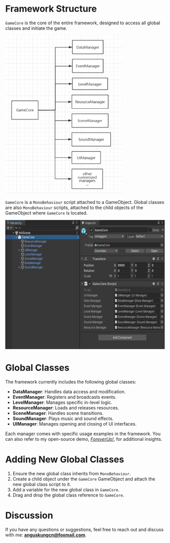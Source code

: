 # Framework Structure

`GameCore` is the core of the entire framework, designed to access all global classes and initiate the game.

<img src="Attachments/FrameworkUML.png" alt="FrameworkUML" width="370" height="502"/>

 `GameCore` is a `MonoBehaviour` script attached to a GameObject. Global classes are also `MonoBehaviour` scripts, attached to the child objects of the GameObject where `GameCore` is located.

<img src="Attachments/Hierarchy.png" alt="Hierarchy" width="642" height="408"/>

# Global Classes
The framework currently includes the following global classes:

- **DataManager**: Handles data access and modification.
- **EventManager**: Registers and broadcasts events.
- **LevelManager**: Manages specific in-level logic.
- **ResourceManager**: Loads and releases resources.
- **SceneManager**: Handles scene transitions.
- **SoundManager**: Plays music and sound effects.
- **UIManager**: Manages opening and closing of UI interfaces.

Each manager comes with specific usage examples in the framework. You can also refer to my open-source demo, [_ForeverUp!_](https://github.com/AngusK97/Game_ForeverUp_NoPaidResourceVersion), for additional insights.

# Adding New Global Classes
1. Ensure the new global class inherits from `MonoBehaviour`.
2. Create a child object under the `GameCore` GameObject and attach the new global class script to it.
3. Add a variable for the new global class in `GameCore`.
4. Drag and drop the global class reference to `GameCore`.

# Discussion
If you have any questions or suggestions, feel free to reach out and discuss with me: **anguskungcn@foxmail.com**.
